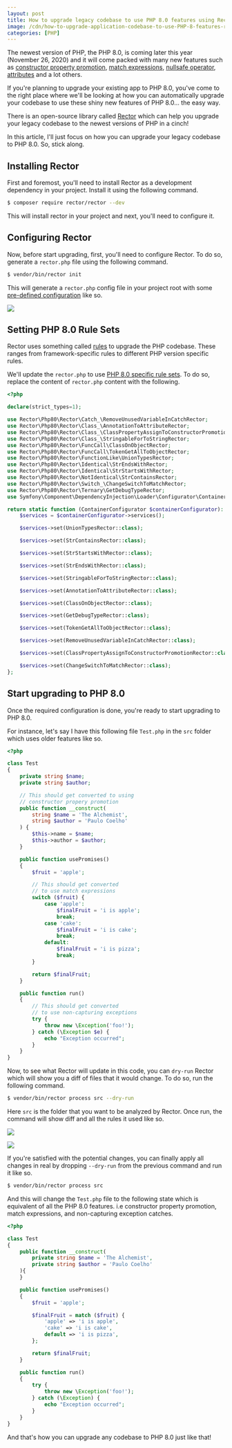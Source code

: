 ```yaml
---
layout: post
title: How to upgrade legacy codebase to use PHP 8.0 features using Rector
image: /cdn/how-to-upgrade-application-codebase-to-use-PHP-8-features-rector.png
categories: [PHP]
---
```


The newest version of PHP, the PHP 8.0, is coming later this year (November 26, 2020) and it will come packed with many new features such as [constructor property promotion](/constructor-property-promotion-php8/), [match expressions](/match-expression-alternative-switch-statement-php8/), [nullsafe operator](/nullsafe-operator-php/), [attributes](/how-to-use-php-80-attributes/) and a lot others.

If you're planning to upgrade your existing app to PHP 8.0, you've come to the right place where we'll be looking at how you can automatically upgrade your codebase to use these shiny new features of PHP 8.0... the easy way.

There is an open-source library called [Rector](https://github.com/rectorphp/rector) which can help you upgrade your legacy codebase to the newest versions of PHP in a cinch!

In this article, I'll just focus on how you can upgrade your legacy codebase to PHP 8.0. So, stick along.

## Installing Rector

First and foremost, you'll need to install Rector as a development dependency in your project. Install it using the following command.

```bash
$ composer require rector/rector --dev
```

This will install rector in your project and next, you'll need to configure it.

## Configuring Rector

Now, before start upgrading, first, you'll need to configure Rector. To do so, generate a `rector.php` file using the following command.

```bash
$ vendor/bin/rector init
```

This will generate a `rector.php` config file in your project root with some [pre-defined configuration](https://github.com/rectorphp/rector#running-rector) like so.

![](/images/rector-init.png)

## Setting PHP 8.0 Rule Sets

Rector uses something called [rules](https://github.com/rectorphp/rector/blob/master/docs/rector_rules_overview.md) to upgrade the PHP codebase. These ranges from framework-specific rules to different PHP version specific rules.

We'll update the `rector.php` to use [PHP 8.0 specific rule sets](https://github.com/rectorphp/rector/blob/master/config/set/php80.php). To do so, replace the content of `rector.php` content with the following.

```php
<?php

declare(strict_types=1);

use Rector\Php80\Rector\Catch_\RemoveUnusedVariableInCatchRector;
use Rector\Php80\Rector\Class_\AnnotationToAttributeRector;
use Rector\Php80\Rector\Class_\ClassPropertyAssignToConstructorPromotionRector;
use Rector\Php80\Rector\Class_\StringableForToStringRector;
use Rector\Php80\Rector\FuncCall\ClassOnObjectRector;
use Rector\Php80\Rector\FuncCall\TokenGetAllToObjectRector;
use Rector\Php80\Rector\FunctionLike\UnionTypesRector;
use Rector\Php80\Rector\Identical\StrEndsWithRector;
use Rector\Php80\Rector\Identical\StrStartsWithRector;
use Rector\Php80\Rector\NotIdentical\StrContainsRector;
use Rector\Php80\Rector\Switch_\ChangeSwitchToMatchRector;
use Rector\Php80\Rector\Ternary\GetDebugTypeRector;
use Symfony\Component\DependencyInjection\Loader\Configurator\ContainerConfigurator;

return static function (ContainerConfigurator $containerConfigurator): void {
    $services = $containerConfigurator->services();

    $services->set(UnionTypesRector::class);

    $services->set(StrContainsRector::class);

    $services->set(StrStartsWithRector::class);

    $services->set(StrEndsWithRector::class);

    $services->set(StringableForToStringRector::class);

    $services->set(AnnotationToAttributeRector::class);

    $services->set(ClassOnObjectRector::class);

    $services->set(GetDebugTypeRector::class);

    $services->set(TokenGetAllToObjectRector::class);

    $services->set(RemoveUnusedVariableInCatchRector::class);

    $services->set(ClassPropertyAssignToConstructorPromotionRector::class);

    $services->set(ChangeSwitchToMatchRector::class);
};
```

## Start upgrading to PHP 8.0

Once the required configuration is done, you're ready to start upgrading to PHP 8.0. 

For instance, let's say I have this following file `Test.php` in the `src` folder which uses older features like so.

```php
<?php

class Test
{
    private string $name;
    private string $author;

    // This should get converted to using
    // constructor propery promotion
    public function __construct(
        string $name = 'The Alchemist', 
        string $author = 'Paulo Coelho'
    ) {
        $this->name = $name;
        $this->author = $author;
    }

    public function usePromises()
    {
        $fruit = 'apple';

        // This should get converted
        // to use match expressions
        switch ($fruit) {
            case 'apple':
                $finalFruit = 'i is apple';
                break;
            case 'cake':
                $finalFruit = 'i is cake';
                break;
            default:
                $finalFruit = 'i is pizza';
                break;
        }

        return $finalFruit;
    }

    public function run()
    {
        // This should get converted 
        // to use non-capturing exceptions
        try {
            throw new \Exception('foo!');
        } catch (\Exception $e) {
            echo "Exception occurred";
        } 
    }
}
```

Now, to see what Rector will update in this code, you can `dry-run` Rector which will show you a diff of files that it would change. To do so, run the following command.

```bash
$ vendor/bin/rector process src --dry-run
```

Here `src` is the folder that you want to be analyzed by Rector. Once run, the command will show diff and all the rules it used like so.

![](/images/rector-dry-run.png)

![](/images/rector-applied-rules.png)

If you're satisfied with the potential changes, you can finally apply all changes in real by dropping `--dry-run` from the previous command and run it like so.

```bash
$ vendor/bin/rector process src
```

And this will change the `Test.php` file to the following state which is equivalent of all the PHP 8.0 features. i.e constructor property promotion, match expressions, and non-capturing exception catches.

```php
<?php

class Test
{
    public function __construct(
        private string $name = 'The Alchemist', 
        private string $author = 'Paulo Coelho'
    ){
    }

    public function usePromises()
    {
        $fruit = 'apple';

        $finalFruit = match ($fruit) {
            'apple' => 'i is apple',
            'cake' => 'i is cake',
            default => 'i is pizza',
        };

        return $finalFruit;
    }

    public function run()
    {
        try {
            throw new \Exception('foo!');
        } catch (\Exception) {
            echo "Exception occurred";
        } 
    }
}
```

And that's how you can upgrade any codebase to PHP 8.0 just like that!
